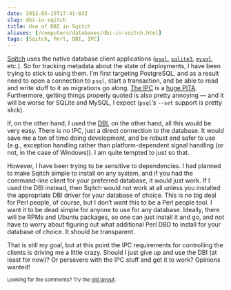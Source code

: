 ```yaml
--- 
date: 2012-05-15T17:41:03Z
slug: dbi-in-sqitch
title: Use of DBI in Sqitch
aliases: [/computers/databases/dbi-in-sqitch.html]
tags: [Sqitch, Perl, DBI, IPC]
---
```


<p><a href="http://sqitch.org/">Sqitch</a> uses the native database client applications (<a href="http://www.postgresql.org/docs/current/static/app-psql.html"><code>psql</code></a>, <a href="http://man.he.net/man1/sqlite3"><code>sqlite3</code></a>, <a href="http://dev.mysql.com/doc/refman/5.5/en/mysql.html"><code>mysql</code></a>, etc.). So for tracking metadata about the state of deployments, I have been trying to stick to using them. I’m first targeting PostgreSQL, and as a result need to open a connection to <code>psql</code>, start a transaction, and be able to read and write stuff to it as migrations go along. <a href="http://stackoverflow.com/questions/10569805/what-is-the-preferred-cross-platform-ipc-perl-module">The IPC</a> is a <a href="http://www.perlmonks.org/?node_id=970244">huge PITA</a>. Furthermore, getting things properly quoted is also pretty annoying — and it will be worse for SQLite and MySQL, I expect (<code>psql</code>’s <code>--set</code> support is pretty slick).</p>

<p>If, on the other hand, I used the <a href="https://metacpan.org/module/DBI">DBI</a>, on the other hand, all this would be very easy. There is no IPC, just a direct connection to the database. It would save me a ton of time doing development, and be robust and safer to use (e.g., exception handling rather than platform-dependent signal handling (or not, in the case of Windows)). I am quite tempted to just so that.</p>

<p>However, I have been trying to be sensitive to dependencies. I had planned to make Sqitch simple to install on any system, and if you had the command-line client for your preferred database, it would just work. If I used the DBI instead, then Sqitch would not work at all unless you installed the appropriate DBI driver for your database of choice. This is no big deal for Perl people, of course, but I don’t want this to be a Perl people tool. I want it to be dead simple for anyone to use for any database. Ideally, there will be RPMs and Ubuntu packages, so one can just install it and go, and not have to worry about figuring out what additional Perl DBD to install for your database of choice. It should be transparent.</p>

<p>That is still my goal, but at this point the IPC requirements for controlling the clients is driving me a little crazy. Should I just give up and use the DBI (at least for now)? Or persevere with the IPC stuff and get it to work? Opinions wanted!</p>

<p class="past"><small>Looking for the comments? Try the <a rel="nofollow" href="//past.justatheory.com/computers/databases/dbi-in-sqitch.html">old layout</a>.</small></p>



